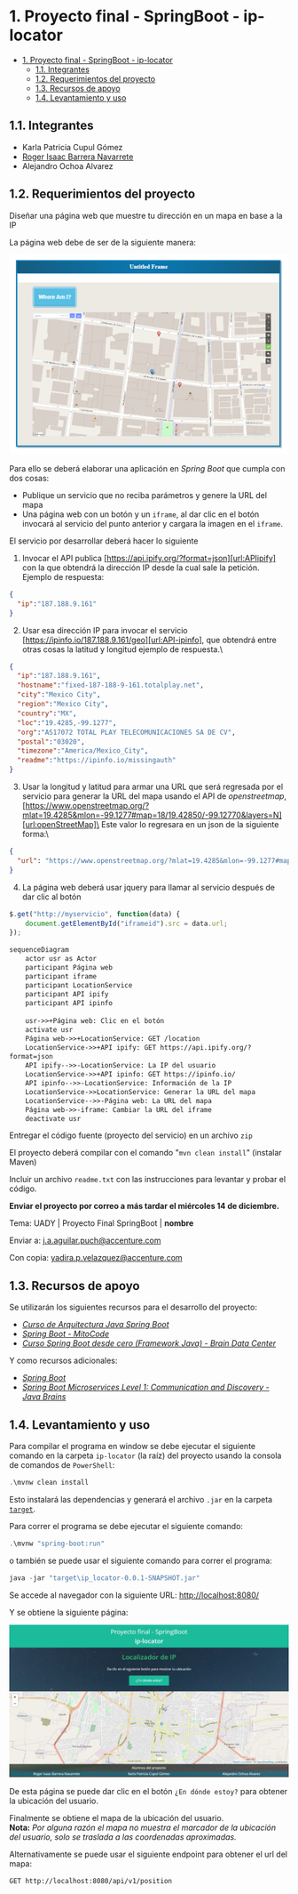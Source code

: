 <!-- markdownlint-disable-file MD029 -->

# 1. Proyecto final - SpringBoot - ip-locator

- [1. Proyecto final - SpringBoot - ip-locator](#1-proyecto-final---springboot---ip-locator)
  - [1.1. Integrantes](#11-integrantes)
  - [1.2. Requerimientos del proyecto](#12-requerimientos-del-proyecto)
  - [1.3. Recursos de apoyo](#13-recursos-de-apoyo)
  - [1.4. Levantamiento y uso](#14-levantamiento-y-uso)

## 1.1. Integrantes

- Karla Patricia Cupul Gómez
- [Roger Isaac Barrera Navarrete][url:LI-Barrera]
- Alejandro Ochoa Alvarez

## 1.2. Requerimientos del proyecto

Diseñar una página web que muestre tu dirección en un mapa en base a la IP

La página web debe de ser de la siguiente manera:

![Captura de ejemplo del resultado de la aplicación][img:appExample]

Para ello se deberá elaborar una aplicación en *Spring Boot* que cumpla con dos cosas:

- Publique un servicio que no reciba parámetros y genere la URL del mapa
- Una página web con un botón y un ``iframe``, al dar clic en el botón invocará al servicio del punto anterior y cargara la imagen en el ``iframe``.

El servicio por desarrollar deberá hacer lo siguiente

1. Invocar el API publica [https://api.ipify.org/?format=json][url:APIipify] con la que obtendrá la dirección IP desde la cual sale la petición.\
Ejemplo de respuesta:

```json
{
  "ip":"187.188.9.161"
}
```

2. Usar esa dirección IP para invocar el servicio [https://ipinfo.io/187.188.9.161/geo][url:API-ipinfo], que obtendrá entre otras cosas la latitud y longitud ejemplo de respuesta.\

```json
{
  "ip":"187.188.9.161",
  "hostname":"fixed-187-188-9-161.totalplay.net",
  "city":"Mexico City",
  "region":"Mexico City",
  "country":"MX",
  "loc":"19.4285,-99.1277",
  "org":"AS17072 TOTAL PLAY TELECOMUNICACIONES SA DE CV",
  "postal":"03020",
  "timezone":"America/Mexico_City",
  "readme":"https://ipinfo.io/missingauth"
}
```

3. Usar la longitud y latitud para armar una URL que será regresada por el servicio para generar la URL del mapa usando el API de *openstreetmap*, [https://www.openstreetmap.org/?mlat=19.4285&mlon=-99.1277#map=18/19.42850/-99.12770&layers=N][url:openStreetMap]\
Este valor lo regresara en un json de la siguiente forma:\

```json
{
  "url": "https://www.openstreetmap.org/?mlat=19.4285&mlon=-99.1277#map=18/19.42850/-99.12770&layers=N"
}
```

4. La página web deberá usar jquery para llamar al servicio después de dar clic al botón

```javascript
$.get("http://myservicio", function(data) {
    document.getElementById("iframeid").src = data.url;
});
```

```mermaid
sequenceDiagram
    actor usr as Actor
    participant Página web
    participant iframe
    participant LocationService
    participant API ipify
    participant API ipinfo

    usr->>+Página web: Clic en el botón
    activate usr
    Página web->>+LocationService: GET /location
    LocationService->>+API ipify: GET https://api.ipify.org/?format=json
    API ipify-->>-LocationService: La IP del usuario
    LocationService->>+API ipinfo: GET https://ipinfo.io/
    API ipinfo-->>-LocationService: Información de la IP
    LocationService->>LocationService: Generar la URL del mapa
    LocationService-->>-Página web: La URL del mapa
    Página web->>-iframe: Cambiar la URL del iframe
    deactivate usr
```

Entregar el código fuente (proyecto del servicio) en un archivo ``zip``

El proyecto deberá compilar con el comando "``mvn clean install``" (instalar Maven)

Incluir un archivo ``readme.txt`` con las instrucciones para levantar y probar el código.

**Enviar el proyecto por correo a más tardar el miércoles 14 de diciembre.**

Tema: UADY | Proyecto Final SpringBoot | **nombre**

Enviar a: [j.a.aguilar.puch@accenture.com][mail:Aguilar]

Con copia: [yadira.p.velazquez@accenture.com][mail:Yadira]

## 1.3. Recursos de apoyo

Se utilizarán los siguientes recursos para el desarrollo del proyecto:

- [*Curso de Arquitectura Java Spring Boot*][url:arquitecturajava]
- [*Spring Boot - MitoCode*][url:MitoCode]
- [*Curso Spring Boot desde cero (Framework Java) - Brain Data Center*][url:BrainDataCenter]

Y como recursos adicionales:

- [*Spring Boot*][url:springio]
- [*Spring Boot Microservices Level 1: Communication and Discovery - Java Brains*][url:javaBrains]

## 1.4. Levantamiento y uso

Para compilar el programa en window se debe ejecutar el siguiente comando en la carpeta ``ip-locator`` (la raíz) del proyecto usando la consola de comandos de ``PowerShell``:

```powershell
.\mvnw clean install
```

Esto instalará las dependencias y generará el archivo ``.jar`` en la carpeta [``target``](target).

Para correr el programa se debe ejecutar el siguiente comando:

```powershell
.\mvnw "spring-boot:run"
```

o también se puede usar el siguiente comando para correr el programa:

```powershell
java -jar "target\ip_locator-0.0.1-SNAPSHOT.jar"
```

Se accede al navegador con la siguiente URL: [http://localhost:8080/][url:localHost]

Y se obtiene la siguiente página:

![Página de inicio][img:capturaApp]

De esta página se puede dar clic en el botón ``¿En dónde estoy?`` para obtener la ubicación del usuario.

Finalmente se obtiene el mapa de la ubicación del usuario.\
**Nota:** *Por alguna razón el mapa no muestra el marcador de la ubicación del usuario, solo se traslada a las coordenadas aproximadas.*

Alternativamente se puede usar el siguiente endpoint para obtener el url del mapa:

```http
GET http://localhost:8080/api/v1/position
```

[img:appExample]: img/example.png
[img:capturaApp]: img/captura_app.jpeg
[mail:Aguilar]: mailto:j.a.aguilar.puch@accenture.com
[mail:Yadira]: mailto:yadira.p.velazquez@accenture.com
[url:API-ipinfo]: https://ipinfo.io/187.188.9.161/geo
[url:APIipify]: https://api.ipify.org/?format=json
[url:arquitecturajava]: https://cursos.arquitecturajava.com/p/spring-boot1
[url:BrainDataCenter]: https://youtube.com/playlist?list=PLCIjncxyvEHbSAhlMhSrMROJtg1s_tlG8
[url:javaBrains]: https://youtube.com/playlist?list=PLqq-6Pq4lTTZSKAFG6aCDVDP86Qx4lNas
[url:LI-Barrera]: https://www.linkedin.com/in/ribn/
[url:localHost]: http://localhost:8080/
[url:MitoCode]: https://youtube.com/playlist?list=PLvimn1Ins-40wR4PC-YtTQ5TKt3vRrVwl
[url:openStreetMap]: https://www.openstreetmap.org/?mlat=19.4285&mlon=-99.1277#map=18/19.42850/-99.12770&layers=N
[url:springio]: https://spring.io/projects/spring-boot
